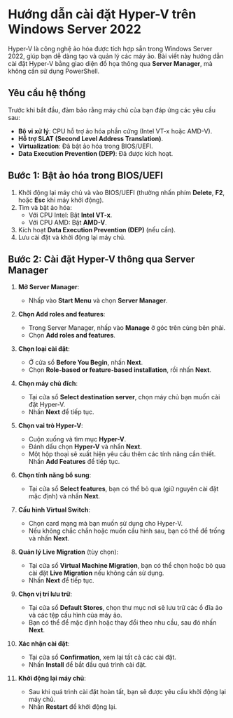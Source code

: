 # Hướng dẫn cài đặt Hyper-V trên Windows Server 2022 

Hyper-V là công nghệ ảo hóa được tích hợp sẵn trong Windows Server 2022, giúp bạn dễ dàng tạo và quản lý các máy ảo. Bài viết này hướng dẫn cài đặt Hyper-V bằng giao diện đồ họa thông qua **Server Manager**, mà không cần sử dụng PowerShell.

## Yêu cầu hệ thống

Trước khi bắt đầu, đảm bảo rằng máy chủ của bạn đáp ứng các yêu cầu sau:

- **Bộ vi xử lý**: CPU hỗ trợ ảo hóa phần cứng (Intel VT-x hoặc AMD-V).
- **Hỗ trợ SLAT (Second Level Address Translation)**.
- **Virtualization**: Đã bật ảo hóa trong BIOS/UEFI.
- **Data Execution Prevention (DEP)**: Đã được kích hoạt.

## Bước 1: Bật ảo hóa trong BIOS/UEFI

1. Khởi động lại máy chủ và vào BIOS/UEFI (thường nhấn phím **Delete**, **F2**, hoặc **Esc** khi máy khởi động).
2. Tìm và bật ảo hóa:
   - Với CPU Intel: Bật **Intel VT-x**.
   - Với CPU AMD: Bật **AMD-V**.
3. Kích hoạt **Data Execution Prevention (DEP)** (nếu cần).
4. Lưu cài đặt và khởi động lại máy chủ.

## Bước 2: Cài đặt Hyper-V thông qua Server Manager

1. **Mở Server Manager**:
   - Nhấp vào **Start Menu** và chọn **Server Manager**.
   
2. **Chọn Add roles and features**:
   - Trong Server Manager, nhấp vào **Manage** ở góc trên cùng bên phải.
   - Chọn **Add roles and features**.

3. **Chọn loại cài đặt**:
   - Ở cửa sổ **Before You Begin**, nhấn **Next**.
   - Chọn **Role-based or feature-based installation**, rồi nhấn **Next**.

4. **Chọn máy chủ đích**:
   - Tại cửa sổ **Select destination server**, chọn máy chủ bạn muốn cài đặt Hyper-V.
   - Nhấn **Next** để tiếp tục.

5. **Chọn vai trò Hyper-V**:
   - Cuộn xuống và tìm mục **Hyper-V**. 
   - Đánh dấu chọn **Hyper-V** và nhấn **Next**.
   - Một hộp thoại sẽ xuất hiện yêu cầu thêm các tính năng cần thiết. Nhấn **Add Features** để tiếp tục.

6. **Chọn tính năng bổ sung**:
   - Tại cửa sổ **Select features**, bạn có thể bỏ qua (giữ nguyên cài đặt mặc định) và nhấn **Next**.

7. **Cấu hình Virtual Switch**:
   - Chọn card mạng mà bạn muốn sử dụng cho Hyper-V.
   - Nếu không chắc chắn hoặc muốn cấu hình sau, bạn có thể để trống và nhấn **Next**.

8. **Quản lý Live Migration** (tùy chọn):
   - Tại cửa sổ **Virtual Machine Migration**, bạn có thể chọn hoặc bỏ qua cài đặt **Live Migration** nếu không cần sử dụng.
   - Nhấn **Next** để tiếp tục.

9. **Chọn vị trí lưu trữ**:
   - Tại cửa sổ **Default Stores**, chọn thư mục nơi sẽ lưu trữ các ổ đĩa ảo và các tệp cấu hình của máy ảo.
   - Bạn có thể để mặc định hoặc thay đổi theo nhu cầu, sau đó nhấn **Next**.

10. **Xác nhận cài đặt**:
    - Tại cửa sổ **Confirmation**, xem lại tất cả các cài đặt.
    - Nhấn **Install** để bắt đầu quá trình cài đặt.

11. **Khởi động lại máy chủ**:
    - Sau khi quá trình cài đặt hoàn tất, bạn sẽ được yêu cầu khởi động lại máy chủ.
    - Nhấn **Restart** để khởi động lại.
